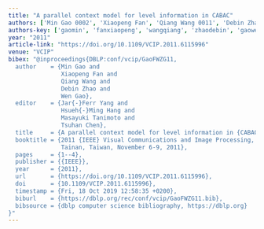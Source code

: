 ```yaml
---
title: "A parallel context model for level information in CABAC"
authors: ['Min Gao 0002', 'Xiaopeng Fan', 'Qiang Wang 0011', 'Debin Zhao', 'Wen Gao 0001']
authors-key: ['gaomin', 'fanxiaopeng', 'wangqiang', 'zhaodebin', 'gaowen']
year: "2011"
article-link: "https://doi.org/10.1109/VCIP.2011.6115996"
venue: "VCIP"
bibex: "@inproceedings{DBLP:conf/vcip/GaoFWZG11,
  author    = {Min Gao and
               Xiaopeng Fan and
               Qiang Wang and
               Debin Zhao and
               Wen Gao},
  editor    = {Jar{-}Ferr Yang and
               Hsueh{-}Ming Hang and
               Masayuki Tanimoto and
               Tsuhan Chen},
  title     = {A parallel context model for level information in {CABAC}},
  booktitle = {2011 {IEEE} Visual Communications and Image Processing, {VCIP} 2011,
               Tainan, Taiwan, November 6-9, 2011},
  pages     = {1--4},
  publisher = {{IEEE}},
  year      = {2011},
  url       = {https://doi.org/10.1109/VCIP.2011.6115996},
  doi       = {10.1109/VCIP.2011.6115996},
  timestamp = {Fri, 18 Oct 2019 12:58:35 +0200},
  biburl    = {https://dblp.org/rec/conf/vcip/GaoFWZG11.bib},
  bibsource = {dblp computer science bibliography, https://dblp.org}
}"
---
```

